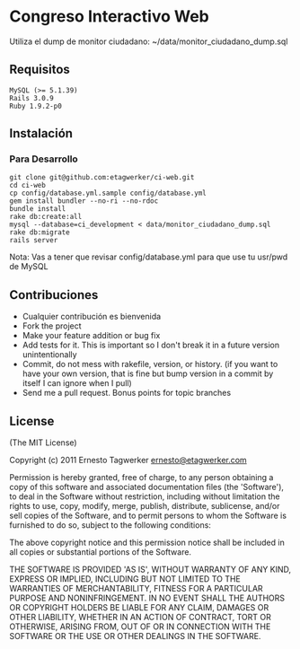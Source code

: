 # Congreso Interactivo Web

Utiliza el dump de monitor ciudadano: ~/data/monitor_ciudadano_dump.sql

## Requisitos

    MySQL (>= 5.1.39)
    Rails 3.0.9
    Ruby 1.9.2-p0

## Instalación

### Para Desarrollo

    git clone git@github.com:etagwerker/ci-web.git
    cd ci-web
    cp config/database.yml.sample config/database.yml
    gem install bundler --no-ri --no-rdoc
    bundle install
    rake db:create:all
    mysql --database=ci_development < data/monitor_ciudadano_dump.sql
    rake db:migrate
    rails server

Nota: Vas a tener que revisar config/database.yml para que use tu usr/pwd de MySQL

## Contribuciones
 
* Cualquier contribución es bienvenida
* Fork the project
* Make your feature addition or bug fix
* Add tests for it. This is important so I don't break it in a
  future version unintentionally
* Commit, do not mess with rakefile, version, or history.
  (if you want to have your own version, that is fine but
   bump version in a commit by itself I can ignore when I pull)
* Send me a pull request. Bonus points for topic branches

## License

(The MIT License)

Copyright (c) 2011 Ernesto Tagwerker <ernesto@etagwerker.com>

Permission is hereby granted, free of charge, to any person obtaining
a copy of this software and associated documentation files (the
'Software'), to deal in the Software without restriction, including
without limitation the rights to use, copy, modify, merge, publish,
distribute, sublicense, and/or sell copies of the Software, and to
permit persons to whom the Software is furnished to do so, subject to
the following conditions:

The above copyright notice and this permission notice shall be
included in all copies or substantial portions of the Software.

THE SOFTWARE IS PROVIDED 'AS IS', WITHOUT WARRANTY OF ANY KIND,
EXPRESS OR IMPLIED, INCLUDING BUT NOT LIMITED TO THE WARRANTIES OF
MERCHANTABILITY, FITNESS FOR A PARTICULAR PURPOSE AND NONINFRINGEMENT.
IN NO EVENT SHALL THE AUTHORS OR COPYRIGHT HOLDERS BE LIABLE FOR ANY
CLAIM, DAMAGES OR OTHER LIABILITY, WHETHER IN AN ACTION OF CONTRACT,
TORT OR OTHERWISE, ARISING FROM, OUT OF OR IN CONNECTION WITH THE
SOFTWARE OR THE USE OR OTHER DEALINGS IN THE SOFTWARE.